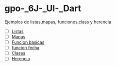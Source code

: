 # gpo-_6J-_UI-_Dart
Ejemplos de listas,mapas, funciones,class y herencia

- [ ] [Listas](https://dartpad.dev/a7e0b2f213bbbd4970a9f226853fad0b)
- [ ] [Mapas](https://dartpad.dev/8c4f721a687d0655630c8cb5a3b29ecf)
- [ ] [Funcion basicas](https://dartpad.dev/7ac26ca30c9405b398d9255aa5d6be24)
- [ ] [funcion fecha](https://dartpad.dev/0e005910c503f4a8e96b5234271f0156)
- [ ] [Clases](https://dartpad.dev/596fe98b852536f9020976623beb51e6)
- [ ] [Herencia](https://dartpad.dev/a4ec1ff023439ef82b9fb8dac70c3e92)
